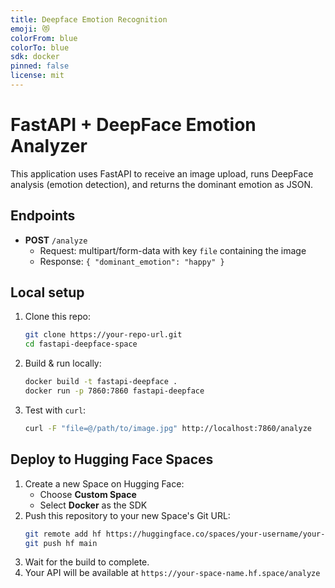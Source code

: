 ```yaml
---
title: Deepface Emotion Recognition
emoji: 😻
colorFrom: blue
colorTo: blue
sdk: docker
pinned: false
license: mit
---
```

# FastAPI + DeepFace Emotion Analyzer

This application uses FastAPI to receive an image upload, runs DeepFace analysis (emotion detection), and returns the dominant emotion as JSON.

## Endpoints

- **POST** `/analyze`  
  - Request: multipart/form-data with key `file` containing the image  
  - Response: `{ "dominant_emotion": "happy" }`

## Local setup

1. Clone this repo:
   ```bash
   git clone https://your-repo-url.git
   cd fastapi-deepface-space
   ```
2. Build & run locally:
   ```bash
   docker build -t fastapi-deepface .
   docker run -p 7860:7860 fastapi-deepface
   ```
3. Test with `curl`:
   ```bash
   curl -F "file=@/path/to/image.jpg" http://localhost:7860/analyze
   ```

## Deploy to Hugging Face Spaces

1. Create a new Space on Hugging Face:
   - Choose **Custom Space**  
   - Select **Docker** as the SDK  
2. Push this repository to your new Space's Git URL:
   ```bash
   git remote add hf https://huggingface.co/spaces/your-username/your-space
   git push hf main
   ```
3. Wait for the build to complete.  
4. Your API will be available at `https://your-space-name.hf.space/analyze`
